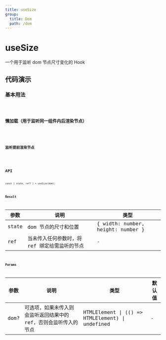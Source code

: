 ```yaml
---
title: useSize
group:
  title: Dom
  path: /dom
---
```


# useSize

一个用于监听 dom 节点尺寸变化的 Hook

## 代码演示

### 基本用法

<code src="./demo/demo1.tsx" />

### 懒加载（用于监听同一组件内后渲染节点）

<code src="./demo/demo2.tsx" />

### 监听提前渲染节点

<code src="./demo/demo3.tsx" />

## API

```
const [ state, ref? ] = useSize(dom);
```

### Result

| 参数     | 说明                                     | 类型       |
|----------|------------------------------------------|------------|
| state  | dom 节点的尺寸和位置                          | { width: number, height: number }    |
| ref     | 当未传入任何参数时，将 ref 绑定给需监听的节点      | -        |

### Params

| 参数    | 说明                                         | 类型                   | 默认值 |
|---------|----------------------------------------------|------------------------|--------|
| dom? | 可选项，如果未传入则会监听返回结果中的 ref，否则会监听传入的节点  | HTMLElement \| (() => HTMLElement) \| undefined | -      |
